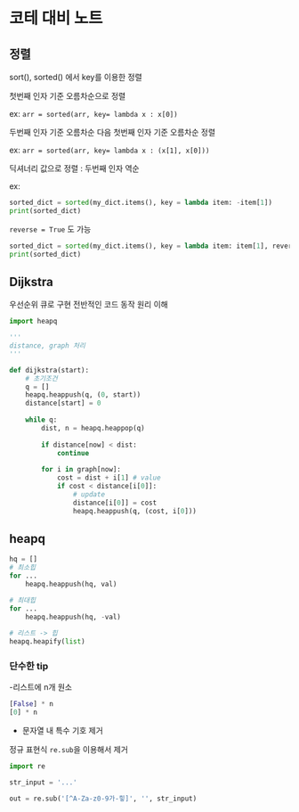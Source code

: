 # 코테 대비 노트 

## 정렬
sort(), sorted() 에서 key를 이용한 정렬

첫번째 인자 기준 오름차순으로 정렬

ex: `arr = sorted(arr, key= lambda x : x[0])`

두번째 인자 기준 오름차순 다음 첫번째 인자 기준 오름차순 정렬

ex: `arr = sorted(arr, key= lambda x : (x[1], x[0]))`

딕셔너리 값으로 정렬 : 두번째 인자 역순

ex:
```py
sorted_dict = sorted(my_dict.items(), key = lambda item: -item[1])
print(sorted_dict)
```

`reverse = True` 도 가능
    
```py
sorted_dict = sorted(my_dict.items(), key = lambda item: item[1], reverse=True)
print(sorted_dict)
```

## Dijkstra

우선순위 큐로 구현
전반적인 코드 동작 원리 이해

```py
import heapq

'''
distance, graph 처리
'''

def dijkstra(start):
    # 초기조건
    q = []
    heapq.heappush(q, (0, start))
    distance[start] = 0
    
    while q:
        dist, n = heapq.heappop(q)
        
        if distance[now] < dist:
            continue
        
        for i in graph[now]:
            cost = dist + i[1] # value
            if cost < distance[i[0]]:
                # update
                distance[i[0]] = cost
                heapq.heappush(q, (cost, i[0]))

```



## heapq

```py
hq = []
# 최소힙
for ...
    heapq.heappush(hq, val)

# 최대힙
for ...
    heapq.heappush(hq, -val)
    
# 리스트 -> 힙
heapq.heapify(list)
```

### 단수한 tip

-리스트에 n개 원소 
```py
[False] * n
[0] * n
```

- 문자열 내 특수 기호 제거

정규 표현식 `re.sub`을 이용해서 제거
```py
import re

str_input = '...'

out = re.sub('[^A-Za-z0-9가-힣]', '', str_input)

```
